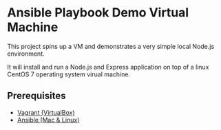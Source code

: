 # Ansible Playbook Demo Virtual Machine
This project spins up a VM and demonstrates a very simple local Node.js environment.

It will install and run a Node.js and Express application on top of a linux CentOS 7 operating system virual machine.

## Prerequisites
- [Vagrant (VirtualBox)](http://www.vagrantup.com/downloads.html) 
- [Ansible (Mac & Linux)](https://docs.ansible.com/ansible/latest/installation_guide/intro_installation.html) 
